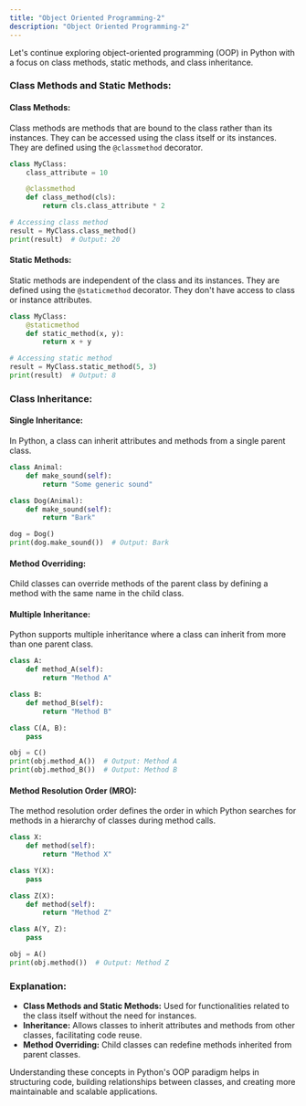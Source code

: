 ```yaml
---
title: "Object Oriented Programming-2"
description: "Object Oriented Programming-2"
---
```


Let's continue exploring object-oriented programming (OOP) in Python with a focus on class methods, static methods, and class inheritance.

### Class Methods and Static Methods:

#### Class Methods:

Class methods are methods that are bound to the class rather than its instances. They can be accessed using the class itself or its instances. They are defined using the `@classmethod` decorator.

```python
class MyClass:
    class_attribute = 10

    @classmethod
    def class_method(cls):
        return cls.class_attribute * 2

# Accessing class method
result = MyClass.class_method()
print(result)  # Output: 20
```

#### Static Methods:

Static methods are independent of the class and its instances. They are defined using the `@staticmethod` decorator. They don't have access to class or instance attributes.

```python
class MyClass:
    @staticmethod
    def static_method(x, y):
        return x + y

# Accessing static method
result = MyClass.static_method(5, 3)
print(result)  # Output: 8
```

### Class Inheritance:

#### Single Inheritance:

In Python, a class can inherit attributes and methods from a single parent class.

```python
class Animal:
    def make_sound(self):
        return "Some generic sound"

class Dog(Animal):
    def make_sound(self):
        return "Bark"

dog = Dog()
print(dog.make_sound())  # Output: Bark
```

#### Method Overriding:

Child classes can override methods of the parent class by defining a method with the same name in the child class.

#### Multiple Inheritance:

Python supports multiple inheritance where a class can inherit from more than one parent class.

```python
class A:
    def method_A(self):
        return "Method A"

class B:
    def method_B(self):
        return "Method B"

class C(A, B):
    pass

obj = C()
print(obj.method_A())  # Output: Method A
print(obj.method_B())  # Output: Method B
```

#### Method Resolution Order (MRO):

The method resolution order defines the order in which Python searches for methods in a hierarchy of classes during method calls.

```python
class X:
    def method(self):
        return "Method X"

class Y(X):
    pass

class Z(X):
    def method(self):
        return "Method Z"

class A(Y, Z):
    pass

obj = A()
print(obj.method())  # Output: Method Z
```

### Explanation:

- **Class Methods and Static Methods:** Used for functionalities related to the class itself without the need for instances.
- **Inheritance:** Allows classes to inherit attributes and methods from other classes, facilitating code reuse.
- **Method Overriding:** Child classes can redefine methods inherited from parent classes.

Understanding these concepts in Python's OOP paradigm helps in structuring code, building relationships between classes, and creating more maintainable and scalable applications.